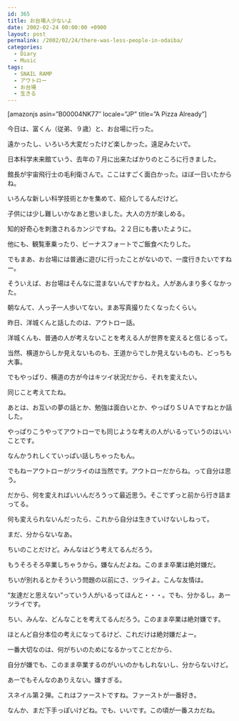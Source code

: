 ```yaml
---
id: 365
title: お台場人少ないよ
date: 2002-02-24 00:00:00 +0900
layout: post
permalink: /2002/02/24/there-was-less-people-in-odaiba/
categories:
  - Diary
  - Music
tags:
  - SNAIL RAMP
  - アウトロー
  - お台場
  - 生きる
---
```

[amazonjs asin=&#8221;B00004NK77&#8243; locale=&#8221;JP&#8221; title=&#8221;A Pizza Already&#8221;]

今日は、富くん（従弟、９歳）と、お台場に行った。
  
遠かったし、いろいろ大変だったけど楽しかった。遠足みたいで。
  
<!--more-->

日本科学未来館ていう、去年の７月に出来たばかりのところに行きました。
  
館長が宇宙飛行士の毛利衛さんで。ここはすごく面白かった。ほぼ一日いたからね。
  
いろんな新しい科学技術とかを集めて、紹介してるんだけど。
  
子供には少し難しいかなあと思いました。大人の方が楽しめる。
  
知的好奇心を刺激されるカンジですね。２２日にも書いたように。
  
他にも、観覧車乗ったり、ビーナスフォートでご飯食べたりした。

でもまあ、お台場には普通に遊びに行ったことがないので、一度行きたいですねー。
  
そういえば、お台場はそんなに混まないんですかねえ。人があんまり多くなかった。
  
朝なんて、人っ子一人歩いてない。まあ写真撮りたくなったくらい。

昨日、洋城くんと話したのは、アウトロー話。
  
洋城くんも、普通の人が考えないことを考える人が世界を変えると信じるって。
  
当然、横道からしか見えないものも、王道からでしか見えないものも、どっちも大事。
  
でもやっぱり、横道の方が今はキツイ状況だから、それを変えたい。
  
同じこと考えてたね。
  
あとは、お互いの夢の話とか、勉強は面白いとか、やっぱりＳＵＡですねとか話した。
  
やっぱりこうやってアウトローでも同じような考えの人がいるっていうのはいいことです。
  
なんかうれしくていっぱい話しちゃったもん。
  
でもねーアウトローがツライのは当然です。アウトローだからね。って自分は思う。
  
だから、何を変えればいいんだろうって最近思う。そこでずっと前から行き詰まってる。
  
何も変えられないんだったら、これから自分は生きていけないしねって。
  
まだ、分からないなあ。

ちいのことだけど。みんなはどう考えてるんだろう。
  
もうそろそろ卒業しちゃうから。嫌なんだよね。このまま卒業は絶対嫌だ。
  
ちいが別れるとかそういう問題の以前にさ、ツライよ。こんな友情は。
  
“友達だと思えない”っていう人がいるってほんと・・・。でも、分かるし。あーツライです。
  
ちい、みんな、どんなことを考えてるんだろう。このまま卒業は絶対嫌です。
  
ほとんど自分本位の考えになってるけど、これだけは絶対嫌だよー。
  
一番大切なのは、何がちいのためになるかってことだから、
  
自分が嫌でも、このまま卒業するのがいいのかもしれないし、分からないけど。
  
あーでもそんなのありえない。嫌すぎる。

スネイル第２弾。これはファーストですね。ファーストが一番好き。
  
なんか、まだ下手っぽいけどね。でも、いいです。この頃が一番スカだね。

